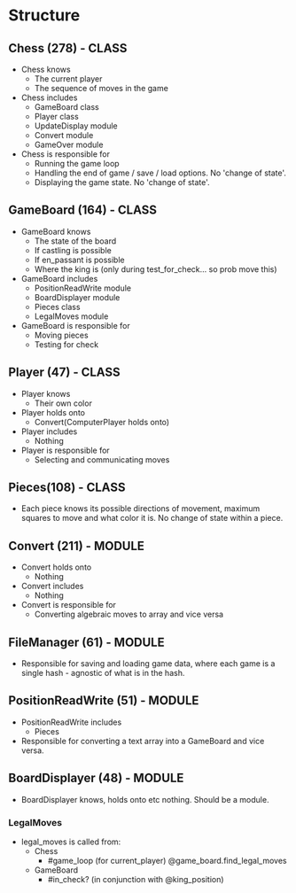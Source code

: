 # Structure

## Chess (278) - CLASS
- Chess knows
    - The current player
    - The sequence of moves in the game
- Chess includes
    - GameBoard class
    - Player class
    - UpdateDisplay module
    - Convert module
    - GameOver module
- Chess is responsible for
    - Running the game loop
    - Handling the end of game / save / load options. No 'change of state'.
    - Displaying the game state. No 'change of state'.

## GameBoard (164) - CLASS
- GameBoard knows
    - The state of the board
    - If castling is possible
    - If en_passant is possible
    - Where the king is (only during test_for_check... so prob move this)
- GameBoard includes
    - PositionReadWrite module
    - BoardDisplayer module
    - Pieces class
    - LegalMoves module
- GameBoard is responsible for
    - Moving pieces
    - Testing for check

## Player (47) - CLASS
- Player knows
    - Their own color
- Player holds onto
    - Convert(ComputerPlayer holds onto)
- Player includes
    - Nothing
- Player is responsible for
    - Selecting and communicating moves

## Pieces(108) - CLASS
- Each piece knows its possible directions of movement, maximum squares to move and what color it is. No change of state within a piece.

## Convert (211) - MODULE
- Convert holds onto
    - Nothing
- Convert includes
    - Nothing
- Convert is responsible for
    - Converting algebraic moves to array and vice versa

## FileManager (61) - MODULE
- Responsible for saving and loading game data, where each game is a single hash - agnostic of what is in the hash.

## PositionReadWrite (51) - MODULE
- PositionReadWrite includes
    - Pieces
- Responsible for converting a text array into a GameBoard and vice versa.

## BoardDisplayer (48) - MODULE
- BoardDisplayer knows, holds onto etc nothing. Should be a module.

### LegalMoves
- legal_moves is called from:
    - Chess
        - #game_loop (for current_player)
            @game_board.find_legal_moves
    - GameBoard
        - #in_check? (in conjunction with @king_position)